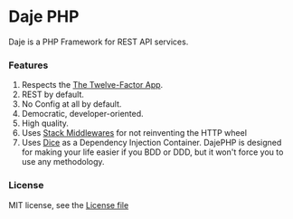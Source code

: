 Daje PHP
========

Daje is a PHP Framework for REST API services.

### Features

1. Respects the [The Twelve-Factor App](http://12factor.net/).
2. REST by default.
3. No Config at all by default.
4. Democratic, developer-oriented.
5. High quality.
6. Uses [Stack Middlewares](http://stackphp.com/middlewares/) for not reinventing the HTTP wheel
7. Uses [Dice](https://r.je/dice.html) as a Dependency Injection Container.
DajePHP is designed for making your life easier if you BDD or DDD, but it won't force you to use any methodology.

### License

MIT license, see the [License file](./LICENSE)

